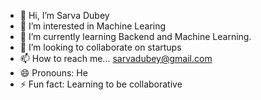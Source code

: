 - 👋 Hi, I’m Sarva Dubey
- 👀 I’m interested in Machine Learing
- 🌱 I’m currently learning Backend and Machine Learning.
- 💞️ I’m looking to collaborate on startups
- 📫 How to reach me...    sarvadubey@gmail.com 
- 😄 Pronouns: He
- ⚡ Fun fact: Learning to be collaborative

<!---
HESleagacy/HESleagacy is a ✨ special ✨ repository because its `README.md` (this file) appears on your GitHub profile.
You can click the Preview link to take a look at your changes.
--->
